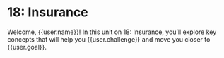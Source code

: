 # 18: Insurance

Welcome, {{user.name}}! In this unit on 18: Insurance, you’ll explore key concepts that will help you {{user.challenge}} and move you closer to {{user.goal}}.